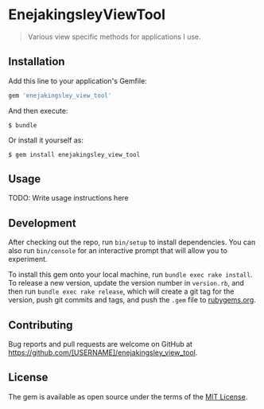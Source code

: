# EnejakingsleyViewTool

> Various view specific methods for applications I use.

## Installation

Add this line to your application's Gemfile:

```ruby
gem 'enejakingsley_view_tool'
```

And then execute:

    $ bundle

Or install it yourself as:

    $ gem install enejakingsley_view_tool

## Usage

TODO: Write usage instructions here

## Development

After checking out the repo, run `bin/setup` to install dependencies. You can also run `bin/console` for an interactive prompt that will allow you to experiment.

To install this gem onto your local machine, run `bundle exec rake install`. To release a new version, update the version number in `version.rb`, and then run `bundle exec rake release`, which will create a git tag for the version, push git commits and tags, and push the `.gem` file to [rubygems.org](https://rubygems.org).

## Contributing

Bug reports and pull requests are welcome on GitHub at https://github.com/[USERNAME]/enejakingsley_view_tool.

## License

The gem is available as open source under the terms of the [MIT License](https://opensource.org/licenses/MIT).
